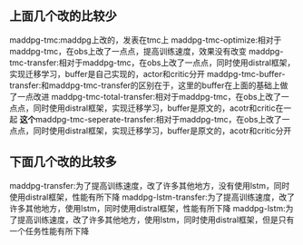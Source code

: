 ## 上面几个改的比较少
maddpg-tmc:maddpg上改的，发表在tmc上
maddpg-tmc-optimize:相对于maddpg-tmc，在obs上改了一点点，提高训练速度，效果没有改变
maddpg-tmc-transfer:相对于maddpg-tmc，在obs上改了一点点，同时使用distral框架，实现迁移学习，buffer是自己实现的，actor和critic分开
maddpg-tmc-buffer-transfer:和maddpg-tmc-transfer的区别在于，这里的buffer在上面的基础上做了一点改进
maddpg-tmc-total-transfer:相对于maddpg-tmc，在obs上改了一点点，同时使用distral框架，实现迁移学习，buffer是原文的，acotr和critic在一起
**这个**maddpg-tmc-seperate-transfer:相对于maddpg-tmc，在obs上改了一点点，同时使用distral框架，实现迁移学习，buffer是原文的，acotr和critic分开

## 下面几个改的比较多
maddpg-transfer:为了提高训练速度，改了许多其他地方，没有使用lstm，同时使用distral框架，性能有所下降
maddpg-lstm-transfer:为了提高训练速度，改了许多其他地方，使用lstm，同时使用distral框架，性能有所下降
maddpg-lstm:为了提高训练速度，改了许多其他地方，使用lstm，同时使用distral框架，但是只有一个任务性能有所下降

